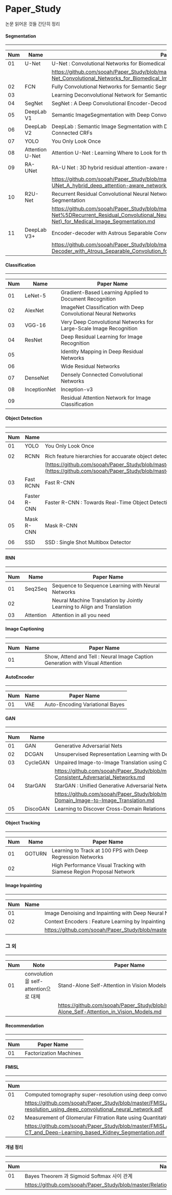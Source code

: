 # Paper_Study

논문 읽어온 것들 간단히 정리

#### Segmentation

--------------

| Num  | Name            | Paper Name                                                   |
| ---- | --------------- | ------------------------------------------------------------ |
| 01   | U-Net           | U-Net : Convolutional Networks for Biomedical Image Segmentation |
|      |                 |https://github.com/sooah/Paper_Study/blob/master/Segmentation/U-Net_Convolutional_Networks_for_Biomedical_Image_Segmentation.pdf |
| 02   | FCN             | Fully Convolutional Networks for Semantic Segmentation       |
| 03   |                 | Learning Deconvolutional Network for Semantic Segmentation   |
| 04   | SegNet          | SegNet : A Deep Convolutional Encoder-Decoder Architecture for Image Segmentation |
| 05   | DeepLab V1      | Semantic ImageSegmentation with Deep Convolutional Nets and Fully Connected CRFs |
| 06   | DeepLab V2      | DeepLab : Semantic Image Segmentation with Deep Convolutional Nets, Atrous Convolution and Fully Connected CRFs |
| 07   | YOLO            | You Only Look Once                                           |
| 08   | Attention U-Net | Attention U-Net : Learning Where to Look for the Pancreas    |
| 09   | RA-UNet         | RA-U Net : 3D hybrid residual attention-aware segmentation   |
|      |                 | https://github.com/sooah/Paper_Study/blob/master/Segmentation/RA-UNet_A_hybrid_deep_attention-aware_network_to_extract_liver_and_tumor_in_CT_scans.md |
| 10   | R2U-Net         | Recurrent Residual Convolutional Neural Network based on U-Net(R2U-Net) for Medical Image Segmentation |
|      |                 | https://github.com/sooah/Paper_Study/blob/master/Segmentation/%5BR2U-Net%5DRecurrent_Residual_Convolutional_Neural_Network_based_on_U-Net(R2U-Net)_for_Medical_Image_Segmentation.md |
| 11   | DeepLab V3+     | Encoder-decoder with Astrous Separable Convolution for Semantic Image Segmentation |
|      |                 |https://github.com/sooah/Paper_Study/blob/master/Segmentation/%5BDeepLabV3%2B%5DEncoder-Decoder_with_Atrous_Separable_Convolution_for_Semantic_Image_Segmentation.md |


#### Classification

- - -

| Num  | Name         | Paper Name                                                   |
| ---- | ------------ | ------------------------------------------------------------ |
| 01   | LeNet-5      | Gradient-Based Learning Applied to Document Recognition      |
| 02   | AlexNet      | ImageNet Classification with Deep Convolutional Neural Networks |
| 03   | VGG-16       | Very Deep Convolutional Networks for Large-Scale Image Recognition |
| 04   | ResNet       | Deep Residual Learning for Image Recognition                 |
| 05   |              | Identity Mapping in Deep Residual Networks                   |
| 06   |              | Wide Residual Networks                                       |
| 07   | DenseNet     | Densely Connected Convolutional Networks                     |
| 08   | InceptionNet | Inception-v3                                                 |
| 09   |              | Residual Attention Network for Image Classification          |



#### Object Detection

------

| Num  | Name         | Paper Name                                                   |
| ---- | ------------ | ------------------------------------------------------------ |
| 01   | YOLO         | You Only Look Once                                           |
|      |              |                                                              |
| 02   | RCNN         | Rich feature hierarchies for accuarate object detection and semantic segmentation |
|      |              | [https://github.com/sooah/Paper_Study/blob/master/Object%20Detection/%5BRCNN%5DRich_Feature_Hierarchies_for_Accurate_Object_Detection_and_Semantic_Segmentation.md](https://github.com/sooah/Paper_Study/blob/master/Object Detection/[RCNN]Rich_Feature_Hierarchies_for_Accurate_Object_Detection_and_Semantic_Segmentation.md) |
| 03   | Fast RCNN    | Fast R-CNN                                                   |
|      |              |                                                              |
| 04   | Faster R-CNN | Faster R-CNN : Towards Real-Time Object Detection with Region Proposal Networks |
|      |              |                                                              |
| 05   | Mask R-CNN   | Mask R-CNN                                                   |
|      |              |                                                              |
| 06   | SSD          | SSD : Single Shot Multibox Detector                          |
|      |              |                                                              |







#### RNN

---

| Num  | Name      | Paper Name                                                   |
| ---- | --------- | ------------------------------------------------------------ |
| 01   | Seq2Seq   | Sequence to Sequence Learning with Neural Networks           |
| 02   |           | Neural Machine Translation by Jointly Learning to Align and Translation |
| 03   | Attention | Attention in all you need                                    |



#### Image Captioning

---

| Num  | Name | Paper Name                                                   |
| ---- | ---- | ------------------------------------------------------------ |
| 01   |      | Show, Attend and Tell : Neural Image Caption Generation with Visual Attention |


#### AutoEncoder

----

| Num  | Name | Paper Name                      |
| ---- | ---- | ------------------------------- |
| 01   | VAE  | Auto-Encoding Variational Bayes |


#### GAN

----

| Num  | Name     | Paper Name                                                   |
| ---- | -------- | ------------------------------------------------------------ |
| 01   | GAN      | Generative Adversarial Nets                                  |
| 02   | DCGAN    | Unsupervised Representation Learning with Deep Convolutional Generative Adversarial Networks |
| 03   | CycleGAN | Unpaired Image-to-Image Translation using Cycle-Consistent Adversarial Networks |
|      |          | https://github.com/sooah/Paper_Study/blob/master/GAN/Unpaired_Image-to-Image_Translation_using_Cycle-Consistent_Adversarial_Networks.md |
| 04   | StarGAN  | StarGAN : Unified Generative Adversarial Networks for Multi-Domain Image-to-Image Translation |
|      |          | https://github.com/sooah/Paper_Study/blob/master/GAN/StarGAN_Unified_Generative_Adversarial_Networks_for_Multi-Domain_Image-to-Image_Translation.md |
| 05   | DiscoGAN | Learning to Discover Cross-Domain Relations with Generative Adversarial Networks |


#### Object Tracking

------

| Num  | Name   | Paper Name                                                 |
| ---- | ------ | ---------------------------------------------------------- |
| 01   | GOTURN | Learning to Track at 100 FPS with Deep Regression Networks |
| 02 |  | High Performance Visual Tracking with Siamese Region Proposal Network|


#### Image Inpainting

---

| Num  | Name | Paper Name                                               |
| ---- | ---- | -------------------------------------------------------- |
| 01   |      | Image Denoising and Inpainting with Deep Neural Networks |
| 02   |      | Context Encoders : Feature Learning by Inpainting        |
|      |      | https://github.com/sooah/Paper_Study/blob/master/Inpainting/Context_Encoders_Feature_Learning_by_Inpainting.pdf |

### 그 외

---

| Num | Note | Paper Name |
| --- | ------| ---- | 
| 01 | convolution을 self-attention으로 대체 | Stand-Alone Self-Attention in Vision Models| 
| | | https://github.com/sooah/Paper_Study/blob/master/Stand-Alone_Self-Attention_in_Vision_Models.md|



#### Recommendation
-----
| Num | Paper Name|
| --- | --- |
| 01 | Factorization Machines |

#### FMISL

-----

| Num  | Paper Name                                                   |
| ---- | ------------------------------------------------------------ |
| 01   | Computed tomography super-resolution using deep convolutional neural network |
|      | https://github.com/sooah/Paper_Study/blob/master/FMISL/Computed_tomography_super-resolution_using_deep_convolutional_neural_network.pdf |
| 02   | Measurement of Glomerular Filtration Rate using Quantitative SPECT-CT and Deep-Learning based Kidney Segmentation |
|      |https://github.com/sooah/Paper_Study/blob/master/FMISL/Measurement_of_Glomerular_Filtration_Rate_using_Quantitative_SPECT-CT_and_Deep-Learning_based_Kidney_Segmentation.pdf|



#### 개념 정리

-----
| Num  | Name                                       |
| ---- | ------------------------------------------ |
| 01   | Bayes Theorem 과 Sigmoid Softmax 사이 관계 |
|      | https://github.com/sooah/Paper_Study/blob/master/Relationship_between_Bayes_Theorem_and_Sigmoid_Softmax.pdf |
